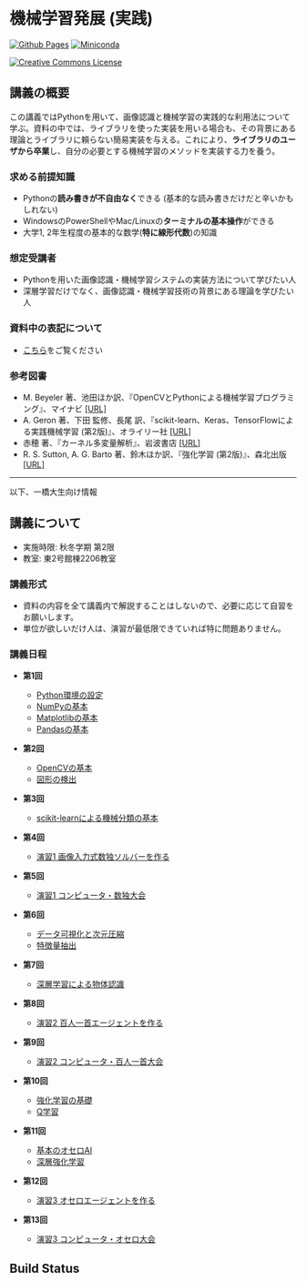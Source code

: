 機械学習発展 (実践)
===

[![Github Pages](https://github.com/tatsy/1284-sds-ml-advanced/actions/workflows/gh-pages.yaml/badge.svg)](https://github.com/tatsy/1284-sds-ml-advanced/actions/workflows/gh-pages.yaml)
[![Miniconda](https://github.com/tatsy/1284-sds-ml-advanced/actions/workflows/conda.yaml/badge.svg?branch=master)](https://github.com/tatsy/1284-sds-ml-advanced/actions/workflows/conda.yaml)

[![Creative Commons License](https://i.creativecommons.org/l/by-nc-sa/4.0/88x31.png)](http://creativecommons.org/licenses/by-nc-sa/4.0/)

## 講義の概要

この講義ではPythonを用いて、画像認識と機械学習の実践的な利用法について学ぶ。資料の中では、ライブラリを使った実装を用いる場合も、その背景にある理論とライブラリに頼らない簡易実装を与える。これにより、**ライブラリのユーザから卒業**し、自分の必要とする機械学習のメソッドを実装する力を養う。

### 求める前提知識

- Pythonの**読み書きが不自由なく**できる (基本的な読み書きだけだと辛いかもしれない)
- WindowsのPowerShellやMac/Linuxの**ターミナルの基本操作**ができる
- 大学1, 2年生程度の基本的な数学(**特に線形代数**)の知識

### 想定受講者

- Pythonを用いた画像認識・機械学習システムの実装方法について学びたい人
- 深層学習だけでなく、画像認識・機械学習技術の背景にある理論を学びたい人

### 資料中の表記について

- [こちら](sec:notation)をご覧ください

### 参考図書

- M. Beyeler 著、池田ほか訳、『OpenCVとPythonによる機械学習プログラミング』、マイナビ [[URL]](https://book.mynavi.jp/ec/products/detail/id=92292)
- A. Geron 著、下田 監修、長尾 訳、『scikit-learn、Keras、TensorFlowによる実践機械学習 (第2版)』、オライリー社 [[URL]](https://www.oreilly.co.jp/books/9784873119281/)
- 赤穂 著、『カーネル多変量解析』、岩波書店 [[URL]](https://www.iwanami.co.jp/book/b257891.html)
- R. S. Sutton, A. G. Barto 著、鈴木ほか訳、『強化学習 (第2版)』、森北出版 [[URL]](https://www.morikita.co.jp/books/mid/082662)

---

以下、一橋大生向け情報

## 講義について

- 実施時限: 秋冬学期 第2限
- 教室: 東2号館棟2206教室

### 講義形式

- 資料の内容を全て講義内で解説することはしないので、必要に応じて自習をお願いします。
- 単位が欲しいだけ人は、演習が最低限できていれば特に問題ありません。

### 講義日程

- **第1回**
  - [Python環境の設定](sec:setup-python)
  - [NumPyの基本](sec:numpy)
  - [Matplotlibの基本](sec:matplotlib)
  - [Pandasの基本](sec:pandas)

- **第2回**
  - [OpenCVの基本](sec:opencv)
  - [図形の検出](sec:figure-detection)

- **第3回**
  - [scikit-learnによる機械分類の基本](sec:scikit-learn)

- **第4回**
  - [演習1 画像入力式数独ソルバーを作る](sec:exercise-sudoku)

- **第5回**
  - [演習1 コンピュータ・数独大会](sec:exercise-sudoku)

- **第6回**
  - [データ可視化と次元圧縮](sec:data-visualization)
  - [特徴量抽出](sec:feature-extraction)

- **第7回**
  - [深層学習による物体認識](sec:deep-learning)

- **第8回**
  - [演習2 百人一首エージェントを作る](sec:exercise-ogura)

- **第9回**
  - [演習2 コンピュータ・百人一首大会](sec:exercise-ogura)

- **第10回**
  - [強化学習の基礎](sec:reinforcement-learning)
  - [Q学習](sec:q-learning)

- **第11回**
  - [基本のオセロAI](sec:othello-agent)
  - [深層強化学習](sec:deep-reinforcement-learning)

- **第12回**
  - [演習3 オセロエージェントを作る](sec:exercise-othello)

- **第13回**
  - [演習3 コンピュータ・オセロ大会](sec:exercise-othello)

## Build Status

```{nb-exec-table}
```
